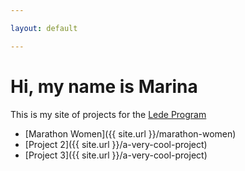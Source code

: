 ```yaml
---

layout: default

---
```


# Hi, my name is Marina

This is my site of projects for the [Lede Program](http://ledeprogram.com)

* [Marathon Women]({{ site.url }}/marathon-women)
* [Project 2]({{ site.url }}/a-very-cool-project)
* [Project 3]({{ site.url }}/a-very-cool-project)